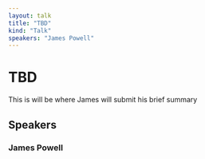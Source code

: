 ```yaml
---
layout: talk
title: "TBD"
kind: "Talk"
speakers: "James Powell"
---
```


# TBD

This is will be where James will submit his brief summary

## Speakers

### James Powell


